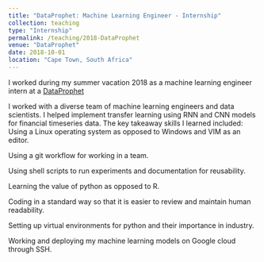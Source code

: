 ```yaml
---
title: "DataProphet: Machine Learning Engineer - Internship"
collection: teaching
type: "Internship"
permalink: /teaching/2018-DataProphet
venue: "DataProphet"
date: 2018-10-01
location: "Cape Town, South Africa"
---
```


I worked during my summer vacation 2018 as a machine learning engineer intern at a [DataProphet](https://dataprophet.com/)

I worked with a diverse team of machine learning engineers and data scientists. I helped implement transfer learning using RNN and CNN models for financial timeseries data. The key takeaway skills I learned included: 
Using a Linux operating system as opposed to Windows and VIM as an editor. 

Using a git workflow for working in a team. 

Using shell scripts to run experiments and documentation for reusability. 

Learning the value of python as opposed to R. 

Coding in a standard way so that it is easier to review and maintain human readability. 

Setting up virtual environments for python and their importance in industry. 

Working and deploying my machine learning models on Google cloud through SSH. 
